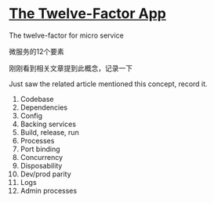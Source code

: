 # [The Twelve-Factor App](https://12factor.net/)

The twelve-factor for micro service

微服务的12个要素

刚刚看到相关文章提到此概念，记录一下

Just saw the related article mentioned this concept, record it.

1. Codebase
1. Dependencies
1. Config
1. Backing services
1. Build, release, run
1. Processes
1. Port binding
1. Concurrency
1. Disposability
1. Dev/prod parity
1. Logs
1. Admin processes